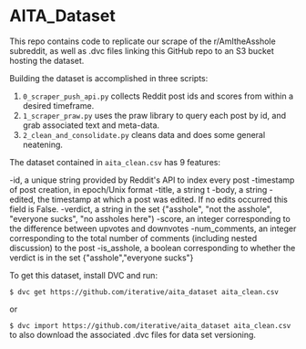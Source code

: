 # AITA_Dataset

This repo contains code to replicate our scrape of the r/AmItheAsshole subreddit, as well as .dvc files linking this GitHub repo to an S3 bucket hosting the dataset. 

Building the dataset is accomplished in three scripts:
1. `0_scraper_push_api.py` collects Reddit post ids and scores from within a desired timeframe.
2. `1_scraper_praw.py` uses the praw library to query each post by id, and grab associated text and meta-data.
3. `2_clean_and_consolidate.py` cleans data and does some general neatening. 

The dataset contained in `aita_clean.csv` has 9 features:

-id, a unique string provided by Reddit's API to index every post
-timestamp of post creation, in epoch/Unix format
-title, a string t
-body, a string 
-edited, the timestamp at which a post was edited. If no edits occurred this field is False.
-verdict, a string in the set {"asshole", "not the asshole", "everyone sucks", "no assholes here") 
-score, an integer corresponding to the difference between upvotes and downvotes
-num_comments, an integer corresponding to the total number of comments (including nested discussion) to the post
-is_asshole, a boolean corresponding to whether the verdict is in the set {"asshole","everyone sucks"}

To get this dataset, install DVC and run:

`$ dvc get https://github.com/iterative/aita_dataset aita_clean.csv`

or

`$ dvc import https://github.com/iterative/aita_dataset aita_clean.csv` to also download the associated .dvc files for data set versioning. 
